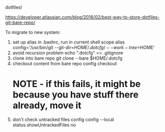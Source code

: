dotfiles!

https://developer.atlassian.com/blog/2016/02/best-way-to-store-dotfiles-git-bare-repo/

To migrate to new system:
1. set up alias in .bashrc, run in current shell scope
    alias config='/usr/bin/git --git-dir=$HOME/.dotcfg/ --work-tree=$HOME'
2. avoid recursion problem
    echo ".dotcfg" >> .gitignore
3. clone into bare repo
    git clone --bare <git-repo-url> $HOME/.dotcfg
4. checkout content from bare repo
    config checkout
    # NOTE - if this fails, it might be because you have stuff there already, move it
5. don't check untracked files
   config config --local status.showUntrackedFiles no

    

